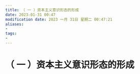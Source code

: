 ```yaml
---
title: （ 一 ）资本主义意识形态的形成
date: 2023-01-31 00:47
modification date: 2023 一月 31日 星期二 00:47:21
aliases: 
- 
tags: 
- 
---
```


# （ 一 ）资本主义意识形态的形成

